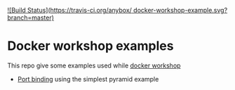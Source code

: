 [![Build Status](https://travis-ci.org/anybox/
docker-workshop-example.svg?branch=master)](
https://travis-ci.org/anybox/docker-workshop-example)

# Docker workshop examples

This repo give some examples used while [docker workshop](
https://github.com/anybox/docker-tutorial)

* [Port binding](00_port_binding_pyramid/) using the simplest pyramid example

